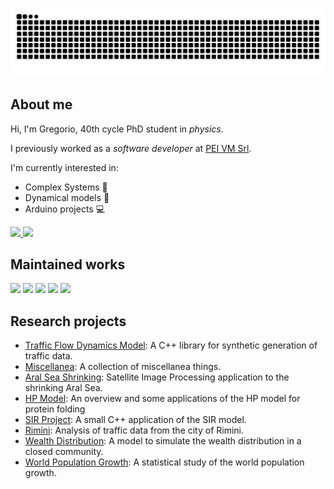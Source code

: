 <a href="https://www.youtube.com/watch?v=o-YBDTqX_ZU">![github contribution grid snake animation](https://raw.githubusercontent.com/grufoony/grufoony/output/github-contribution-grid-snake-dark.svg#gh-dark-mode-only)</a>

## About me
Hi, I'm Gregorio, 40th cycle PhD student in *physics*.

I previously worked as a *software developer* at [PEI VM Srl](https://www.peivm.it/).

I'm currently interested in:
- Complex Systems 🐜
- Dynamical models 🚄
- Arduino projects 💻

<a href="https://github.com/anuraghazra/github-readme-stats">
  <img width=55.7% src="https://github-readme-stats.vercel.app/api?username=Grufoony&show_icons=true&theme=dark" />
<a href="https://github.com/anuraghazra/github-readme-stats">
  <img width=42.3% src="https://github-readme-stats.vercel.app/api/top-langs/?username=Grufoony&hide=CSS,jupyter%20notebook&theme=dark&layout=compact" /></a>

## Maintained works
<a href="https://github.com/Grufoony/OpenSwim">
  <img width=49% src="https://github-readme-stats.vercel.app/api/pin/?username=Grufoony&repo=OpenSwim&title_color=fff&icon_color=79ff97&text_color=9f9f9f&bg_color=151515" /></a>
<a href="https://github.com/physycom/DynamicalSystemFramework">
  <img width=49% src="https://github-readme-stats.vercel.app/api/pin/?username=physycom&repo=DynamicalSystemFramework&title_color=fff&icon_color=79ff97&text_color=9f9f9f&bg_color=151515" /></a>
<a href="https://github.com/RiccardoBarbieri/the_unibot">
  <img width=49% src="https://github-readme-stats.vercel.app/api/pin/?username=RiccardoBarbieri&repo=the_unibot&title_color=fff&icon_color=79ff97&text_color=9f9f9f&bg_color=151515" /></a>
<a href="https://github.com/Grufoony/GOandUISP">
  <img width=49% src="https://github-readme-stats.vercel.app/api/pin/?username=Grufoony&repo=GOandUISP&title_color=fff&icon_color=79ff97&text_color=9f9f9f&bg_color=151515" /></a>
<a href="https://github.com/Grufoony/Open_Physics">
  <img width=49% src="https://github-readme-stats.vercel.app/api/pin/?username=Grufoony&repo=Open_Physics&title_color=fff&icon_color=79ff97&text_color=9f9f9f&bg_color=151515" /></a>

## Research projects
- [Traffic Flow Dynamics Model](https://github.com/Grufoony/TrafficFlowDynamicsModel): A C++ library for synthetic generation of traffic data.
- [Miscellanea](https://github.com/Grufoony/miscellanea): A collection of miscellanea things.
- [Aral Sea Shrinking](https://github.com/Grufoony/Aral_Sea_shrinking): Satellite Image Processing application to the shrinking Aral Sea.
- [HP Model](https://github.com/Grufoony/HP_model): An overview and some applications of the HP model for protein folding
- [SIR Project](https://github.com/Grufoony/SIR_Project): A small C++ application of the SIR model.
- [Rimini](https://github.com/Grufoony/Progetto_Rimini): Analysis of traffic data from the city of Rimini.
- [Wealth Distribution](https://github.com/sbaldu/WealthDistributionModel): A model to simulate the wealth distribution in a closed community.
- [World Population Growth](https://github.com/Grufoony/Statistical_Data_Analysis): A statistical study of the world population growth.